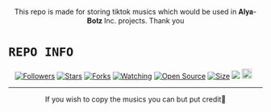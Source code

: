 <p align="center">
This repo is made for storing tiktok musics which would be used in 𝐀𝐥𝐲𝐚-𝐁𝐨𝐭𝐳 Inc. projects. Thank you
</p>

# ```REPO INFO```
<p align="center">
<a href="https://github.com/ohhmyyinzz/followers"><img title="Followers" src="https://img.shields.io/github/followers/ohhmyyinzz?color=red&style=flat-square"></a>
<a href="https://github.com/ohhmyyinzz/Tiktokmusic-API/stargazers/"><img title="Stars" src="https://img.shields.io/github/stars/ohhmyyinzz/Tiktokmusic-API?color=blue&style=flat-square"></a>
<a href="https://github.com/ohhmyyinzz/Tiktokmusic-API/network/members"><img title="Forks" src="https://img.shields.io/github/forks/ohhmyyinzz/Tiktokmusic-API?color=red&style=flat-square"></a>
<a href="https://github.com/ohhmyyinzz/Tiktokmusic-API/watchers"><img title="Watching" src="https://img.shields.io/github/watchers/ohhmyyinzz/Tiktokmusic-API?label=Watchers&color=blue&style=flat-square"></a>
<a href="https://github.com/ohhmyyinzz/Tiktokmusic-API"><img title="Open Source" src="https://img.shields.io/badge/Author-🦄𝐀𝐥𝐲𝐚-𝐁𝐨𝐭𝐳20%-red?v=103"></a>
<a href="https://github.com/ohhmyyinzz/Tiktokmusic-API/"><img title="Size" src="https://img.shields.io/github/repo-size/ohhmyyinzz/Tiktokmusic-API?style=flat-square&color=green"></a>
<a href="https://hits.seeyoufarm.com"><img src="https://hits.seeyoufarm.com/api/count/incr/badge.svg?url=https%3A%2F%2Fgithub.com%2Fohhmyyinzz%2Ffungames-MD&count_bg=%2379C83D&title_bg=%23555555&icon=probot.svg&icon_color=%2300FF6D&title=hits&edge_flat=false"/></a>
<a href="https://github.com/ohhmyyinzz/fungames/graphs/commit-activity"><img height="20" src="https://img.shields.io/badge/Maintained%3F-yes-green.svg"></a>&nbsp;&nbsp;
</p>
<p align='center'>
    </p>

-------

<p align="center">
If you wish to copy the musics you can but put credit🦄
</p>
